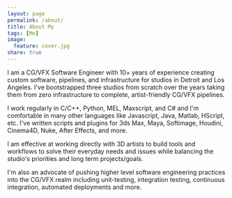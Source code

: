 ```yaml
---
layout: page
permalink: /about/
title: About My
tags: [Me]
image:
  feature: cover.jpg
share: true
---
```


I am a CG/VFX Software Engineer with 10+ years of experience creating custom software, pipelines, and infrastructure for studios in Detroit and Los Angeles. I've bootstrapped three studios from scratch over the years taking them from zero infrastructure to complete, artist-friendly CG/VFX pipelines.

I work regularly in C/C++, Python, MEL, Maxscript, and C# and I'm comfortable in many other languages like Javascript, Java, Matlab, HScript, etc. I've written scripts and plugins for 3ds Max, Maya, Softimage, Houdini, Cinema4D, Nuke, After Effects, and more.

I am effective at working directly with 3D artists to build tools and workflows to solve their everyday needs and issues while balancing the studio's priorities and long term projects/goals.

I'm also an advocate of pushing higher level software engineering practices into the CG/VFX realm including unit-testing, integration testing, continuous integration, automated deployments and more.